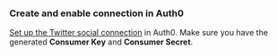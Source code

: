 ### Create and enable connection in Auth0
[Set up the Twitter social connection](https://auth0.com/docs/dashboard/guides/connections/set-up-connections-social) in Auth0. Make sure you have the generated **Consumer Key** and **Consumer Secret**.
